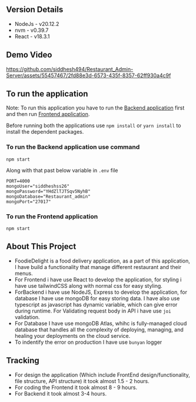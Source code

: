 ## Version Details
- NodeJs - v20.12.2
- nvm - v0.39.7
- React - v18.3.1

## Demo Video


https://github.com/siddhesh494/Restaurant_Admin-Server/assets/55457467/2fd88e3d-6573-435f-8357-62ff930a4c9f



## To run the application 
Note: To run this application you have to run the [Backend application](https://github.com/siddhesh494/Restaurant_Admin-Server) first and then run [Frontend application](https://github.com/siddhesh494/Restaurant_Admin-Web).

Before running both the applications use `npm install` or `yarn install` to install the dependent packages.

### To run the Backend application use command
```
npm start
```
Along with that past below variable in `.env` file
```
PORT=4000
mongoUser="siddheshss26"
mongoPassword="YHdZlTJTSqv5NyhB"
mongoDatabase="Restaurant_admin"
mongoPort="27017"
```

### To run the Frontend application
```
npm start
```

## About This Project
- FoodieDelight is a food delivery application, as a part of this application, I have build a functionality that manage different restaurant and their menus.
- For Frontend i have use React to develop the application, for styling i have use tailwindCSS along with normal css for easy styling. 
- ForBackend i have use NodeJS, Express to develop the application, for database I have use mongoDB for easy storing data. I have also use typescript as javascript has dynamic variable, which can give error during runtime. For Validating request body in API i have use `joi` validation.
- For Database I have use mongoDB Atlas, whihc is fully-managed cloud database that handles all the complexity of deploying, managing, and healing your deployments on the cloud service.
- To indentify the error on production I have use `bunyan` logger

## Tracking
- For design the application (Which include FrontEnd design/functionality, file structure, API structure) it took almost 1.5 - 2 hours.
- For coding the Frontend it took almost 8 - 9 hours.
- For Backend it took almost 3-4 hours.
